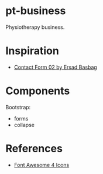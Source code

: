 # pt-business

Physiotherapy business.


# Inspiration

- [Contact Form 02 by Ersad Basbag](https://dribbble.com/shots/14139115-Contact-Form-02)

# Components

Bootstrap:
- forms
- collapse

# References

- [Font Awesome 4 Icons](https://fontawesome.com/v4.7/icons/)